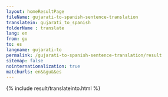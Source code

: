 ```yaml
---
layout: homeResultPage
fileName: gujarati-to-spanish-sentence-translation
translatein: gujarati_to_spanish
folderName : translate
lang: en
from: gu
to: es
langname: gujarati-to
permalink: /gujarati-to-spanish-sentence-translation/result
sitemap: false
nointernationalization: true
matchurls: en&&gu&&es
---
```

{% include result/translateinto.html %}

<script src="/js/result/translation.js" data-foldername="{{page.folderName}}" data-lang="{{page.lang}}"></script>

